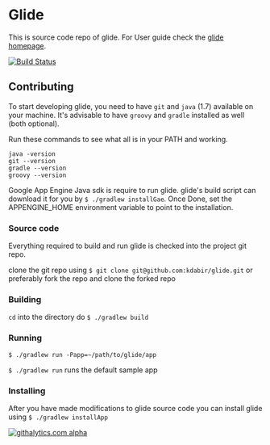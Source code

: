 Glide
=====

This is source code repo of glide. For User guide check the [glide homepage](http://glide-gae.appspot.com).

[![Build Status](https://travis-ci.org/kdabir/glide.png)](https://travis-ci.org/kdabir/glide)

## Contributing
To start developing glide, you need to have `git` and `java` (1.7) available on your machine. It's advisable
to have `groovy` and `gradle` installed as well (both optional).

Run these commands to see what all is in your PATH and working.

    java -version
    git --version
    gradle --version
    groovy --version

Google App Engine Java sdk is require to run glide. glide's build script can download it for you by
`$ ./gradlew installGae`. Once Done, set the APPENGINE_HOME environment variable to point to the installation.


### Source code
Everything required to build and run glide is checked into the project git repo.

clone the git repo using `$ git clone git@github.com:kdabir/glide.git` or preferably fork the repo and clone the forked repo


### Building
`cd` into the directory do `$ ./gradlew build`

### Running
`$ ./gradlew run -Papp=~/path/to/glide/app`

`$ ./gradlew run` runs the default sample app

### Installing
After you have made modifications to glide source code you can install glide using `$ ./gradlew installApp`


[![githalytics.com alpha](https://cruel-carlota.pagodabox.com/53b148f82205c28cff2d3378e7108793 "githalytics.com")](http://githalytics.com/kdabir/glide)
